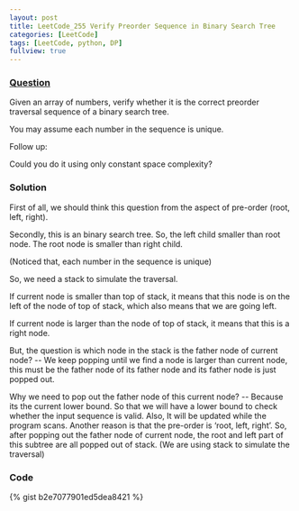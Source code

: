 ```yaml
---
layout: post
title: LeetCode_255 Verify Preorder Sequence in Binary Search Tree
categories: [LeetCode]
tags: [LeetCode, python, DP]
fullview: true
---
```

### [Question](https://leetcode.com/problems/verify-preorder-sequence-in-binary-search-tree/)
Given an array of numbers, verify whether it is the correct preorder traversal sequence of a binary search tree.

You may assume each number in the sequence is unique.

Follow up:

Could you do it using only constant space complexity?

### Solution
First of all, we should think this question from the aspect of pre-order (root, left, right).

Secondly, this is an binary search tree. So, the left child smaller than root node. The root node is smaller than right child.

(Noticed that, each number in the sequence is unique)

So, we need a stack to simulate the traversal. 

If current node is smaller than top of stack, it means that this node is on the left of the node of top of stack, which also means that we are going left. 

If current node is larger than the node of top of stack, it means that this is a right node. 

But, the question is which node in the stack is the father node of current node? -- We keep popping until we find a node is larger than current node, this must be the father node of its father node and its father node is just popped out.

Why we need to pop out the father node of this current node? -- Because its the current lower bound. So that we will have a lower bound to check whether the input sequence is valid. Also, It will be updated while the program scans. Another reason is that the pre-order is ‘root, left, right’. So, after popping out the father node of current node, the root and left part of this subtree are all popped out of stack. (We are using stack to simulate the traversal)


### Code
{% gist b2e7077901ed5dea8421 %}          